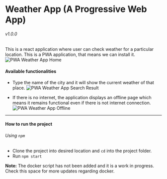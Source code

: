 # Weather App (A Progressive Web App)
###### v1.0.0
This is a react application where user can check weather for a particular location. This is a PWA application, that means we can install it.
![PWA Weather App Home](https://i.ibb.co/9yqLn5T/pwa-react-weather-app-1.png)

#### Available functionalities
* Type the name of the city and it will show the current weather of that place.
![PWA Weather App Search Result](https://i.ibb.co/H4hYBzB/pwa-react-weather-app-2.png)

* If there is no internet, the application displays an offline page which means it remains functional even if there is not internet connection.
![PWA Weather App Offline](https://i.ibb.co/1Gx1kSf/pwa-react-weather-app-3.png)
---
#### How to run the project
###### Using `npm`
* Clone the project into desired location and `cd` into the project folder.
* Run `npm start`

**Note:** The docker script has not been added and it is a work in progress. Check this space for more updates regarding docker.